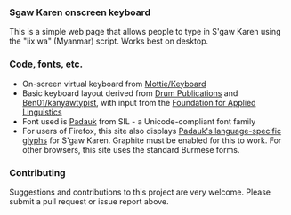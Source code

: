 ### Sgaw Karen onscreen keyboard
This is a simple web page that allows people to type in S'gaw Karen using the "lix wa" (Myanmar) script.
Works best on desktop.

### Code, fonts, etc.
+ On-screen virtual keyboard from [Mottie/Keyboard](https://github.com/Mottie/Keyboard)
+ Basic keyboard layout derived from [Drum Publications](http://www.drumpublications.org/download/knufontmap.jpg) and [Ben01/kanyawtypist](https://github.com/Ben01/kanyawtypist), with input from the [Foundation for Applied Linguistics](http://www.thai-fal.org)
+ Font used is [Padauk](http://software.sil.org/padauk/) from SIL - a Unicode-compliant font family
+ For users of Firefox, this site also displays [Padauk's language-specific glyphs](http://scripts.sil.org/cms/scripts/page.php?site_id=projects&item_id=graphite_fontdemo) for S'gaw Karen. Graphite must be enabled for this to work. For other browsers, this site uses the standard Burmese forms.

### Contributing
Suggestions and contributions to this project are very welcome. Please submit a pull request or issue report above.
